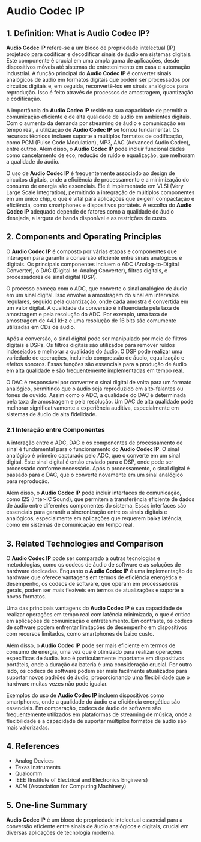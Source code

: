 # Audio Codec IP

## 1. Definition: What is **Audio Codec IP**?
**Audio Codec IP** refere-se a um bloco de propriedade intelectual (IP) projetado para codificar e decodificar sinais de áudio em sistemas digitais. Este componente é crucial em uma ampla gama de aplicações, desde dispositivos móveis até sistemas de entretenimento em casa e automação industrial. A função principal do **Audio Codec IP** é converter sinais analógicos de áudio em formatos digitais que podem ser processados por circuitos digitais e, em seguida, reconvertê-los em sinais analógicos para reprodução. Isso é feito através de processos de amostragem, quantização e codificação.

A importância do **Audio Codec IP** reside na sua capacidade de permitir a comunicação eficiente e de alta qualidade de áudio em ambientes digitais. Com o aumento da demanda por streaming de áudio e comunicação em tempo real, a utilização de **Audio Codec IP** se tornou fundamental. Os recursos técnicos incluem suporte a múltiplos formatos de codificação, como PCM (Pulse Code Modulation), MP3, AAC (Advanced Audio Codec), entre outros. Além disso, o **Audio Codec IP** pode incluir funcionalidades como cancelamento de eco, redução de ruído e equalização, que melhoram a qualidade do áudio.

O uso de **Audio Codec IP** é frequentemente associado ao design de circuitos digitais, onde a eficiência de processamento e a minimização do consumo de energia são essenciais. Ele é implementado em VLSI (Very Large Scale Integration), permitindo a integração de múltiplos componentes em um único chip, o que é vital para aplicações que exigem compactação e eficiência, como smartphones e dispositivos portáteis. A escolha do **Audio Codec IP** adequado depende de fatores como a qualidade do áudio desejada, a largura de banda disponível e as restrições de custo.

## 2. Components and Operating Principles
O **Audio Codec IP** é composto por várias etapas e componentes que interagem para garantir a conversão eficiente entre sinais analógicos e digitais. Os principais componentes incluem o ADC (Analog-to-Digital Converter), o DAC (Digital-to-Analog Converter), filtros digitais, e processadores de sinal digital (DSP).

O processo começa com o ADC, que converte o sinal analógico de áudio em um sinal digital. Isso envolve a amostragem do sinal em intervalos regulares, seguido pela quantização, onde cada amostra é convertida em um valor digital. A qualidade da conversão é influenciada pela taxa de amostragem e pela resolução do ADC. Por exemplo, uma taxa de amostragem de 44.1 kHz e uma resolução de 16 bits são comumente utilizadas em CDs de áudio.

Após a conversão, o sinal digital pode ser manipulado por meio de filtros digitais e DSPs. Os filtros digitais são utilizados para remover ruídos indesejados e melhorar a qualidade do áudio. O DSP pode realizar uma variedade de operações, incluindo compressão de áudio, equalização e efeitos sonoros. Essas funções são essenciais para a produção de áudio em alta qualidade e são frequentemente implementadas em tempo real.

O DAC é responsável por converter o sinal digital de volta para um formato analógico, permitindo que o áudio seja reproduzido em alto-falantes ou fones de ouvido. Assim como o ADC, a qualidade do DAC é determinada pela taxa de amostragem e pela resolução. Um DAC de alta qualidade pode melhorar significativamente a experiência auditiva, especialmente em sistemas de áudio de alta fidelidade.

### 2.1 Interação entre Componentes
A interação entre o ADC, DAC e os componentes de processamento de sinal é fundamental para o funcionamento do **Audio Codec IP**. O sinal analógico é primeiro capturado pelo ADC, que o converte em um sinal digital. Este sinal digital é então enviado para o DSP, onde pode ser processado conforme necessário. Após o processamento, o sinal digital é passado para o DAC, que o converte novamente em um sinal analógico para reprodução.

Além disso, o **Audio Codec IP** pode incluir interfaces de comunicação, como I2S (Inter-IC Sound), que permitem a transferência eficiente de dados de áudio entre diferentes componentes do sistema. Essas interfaces são essenciais para garantir a sincronização entre os sinais digitais e analógicos, especialmente em aplicações que requerem baixa latência, como em sistemas de comunicação em tempo real.

## 3. Related Technologies and Comparison
O **Audio Codec IP** pode ser comparado a outras tecnologias e metodologias, como os codecs de áudio de software e as soluções de hardware dedicadas. Enquanto o **Audio Codec IP** é uma implementação de hardware que oferece vantagens em termos de eficiência energética e desempenho, os codecs de software, que operam em processadores gerais, podem ser mais flexíveis em termos de atualizações e suporte a novos formatos.

Uma das principais vantagens do **Audio Codec IP** é sua capacidade de realizar operações em tempo real com latência minimizada, o que é crítico em aplicações de comunicação e entretenimento. Em contraste, os codecs de software podem enfrentar limitações de desempenho em dispositivos com recursos limitados, como smartphones de baixo custo.

Além disso, o **Audio Codec IP** pode ser mais eficiente em termos de consumo de energia, uma vez que é otimizado para realizar operações específicas de áudio. Isso é particularmente importante em dispositivos portáteis, onde a duração da bateria é uma consideração crucial. Por outro lado, os codecs de software podem ser mais facilmente atualizados para suportar novos padrões de áudio, proporcionando uma flexibilidade que o hardware muitas vezes não pode igualar.

Exemplos do uso de **Audio Codec IP** incluem dispositivos como smartphones, onde a qualidade do áudio e a eficiência energética são essenciais. Em comparação, codecs de áudio de software são frequentemente utilizados em plataformas de streaming de música, onde a flexibilidade e a capacidade de suportar múltiplos formatos de áudio são mais valorizadas.

## 4. References
- Analog Devices
- Texas Instruments
- Qualcomm
- IEEE (Institute of Electrical and Electronics Engineers)
- ACM (Association for Computing Machinery)

## 5. One-line Summary
**Audio Codec IP** é um bloco de propriedade intelectual essencial para a conversão eficiente entre sinais de áudio analógicos e digitais, crucial em diversas aplicações de tecnologia moderna.